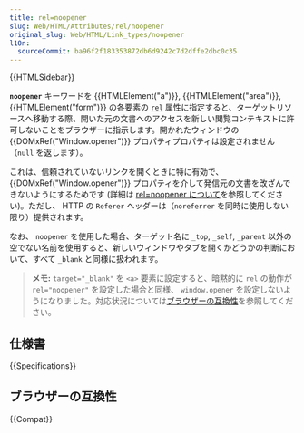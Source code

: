 ```yaml
---
title: rel=noopener
slug: Web/HTML/Attributes/rel/noopener
original_slug: Web/HTML/Link_types/noopener
l10n:
  sourceCommit: ba96f2f183353872db6d9242c7d2dffe2dbc0c35
---
```


{{HTMLSidebar}}

**`noopener`** キーワードを {{HTMLElement("a")}}, {{HTMLElement("area")}}, {{HTMLElement("form")}} の各要素の [`rel`](/ja/docs/Web/HTML/Attributes/rel) 属性に指定すると、ターゲットリソースへ移動する際、開いた元の文書へのアクセスを新しい閲覧コンテキストに許可しないことをブラウザーに指示します。開かれたウィンドウの {{DOMxRef("Window.opener")}} プロパティプロパティは設定されません（`null` を返します）。

これは、信頼されていないリンクを開くときに特に有効で、 {{DOMxRef("Window.opener")}} プロパティを介して発信元の文書を改ざんできないようにするためです (詳細は [rel=noopener について](https://mathiasbynens.github.io/rel-noopener/)を参照してください)。ただし、 HTTP の `Referer` ヘッダーは（`noreferrer` を同時に使用しない限り）提供されます。

なお、 `noopener` を使用した場合、ターゲット名に `_top`, `_self`, `_parent` 以外の空でない名前を使用すると、新しいウィンドウやタブを開くかどうかの判断において、すべて `_blank` と同様に扱われます。

> **メモ:** `target="_blank"` を `<a>` 要素に設定すると、暗黙的に `rel` の動作が `rel="noopener"` を設定した場合と同様、 `window.opener` を設定しないようになりました。対応状況については[ブラウザーの互換性](/ja/docs/Web/HTML/Element/a#browser_compatibility)を参照してください。

## 仕様書

{{Specifications}}

## ブラウザーの互換性

{{Compat}}
